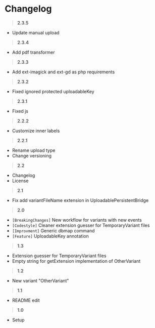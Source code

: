 Changelog
=

> **2.3.5**
- Update manual upload 

> **2.3.4**
- Add pdf transformer

> **2.3.3**
- Add ext-imagick and ext-gd as php requirements

> **2.3.2**
- Fixed ignored protected uploadableKey

> **2.3.1**
- Fixed js

> **2.2.2**
- Customize inner labels

> **2.2.1**
- Rename upload type
- Change versioning

> **2.2**
- Changelog
- License

> **2.1**
- Fix add variantFileName extension in UploadablePersistentBridge

> **2.0**
- `[BreakingChanges]` New workflow for variants with new events
- `[Codestyle]` Cleaner extension guesser for TemporaryVariant files
- `[Improvment]` Generic dbmap command
- `[Feature]` UploadableKey annotation

> **1.3**
- Extension guesser for TemporaryVariant files
- Empty string for getExtension implementation of OtherVariant

> **1.2**
- New variant "OtherVariant"

> **1.1**
- README edit

> **1.0**
- Setup
